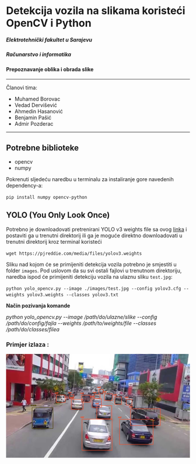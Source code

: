 # Detekcija vozila na slikama koristeći OpenCV i Python

##### Elektrotehnički fakultet u Sarajevu
##### Računarstvo i informatika
#### Prepoznavanje oblika i obrada slike
---

 Članovi tima:
 - Muhamed Borovac
 - Vedad Dervišević
 - Ahmedin Hasanović
 - Benjamin Pašić
 - Admir Pozderac
---
 
 ## Potrebne biblioteke
  * opencv
  * numpy
  
 Pokrenuti sljedeću naredbu u terminalu za instaliranje gore navedenih dependency-a: 
 
  `pip install numpy opencv-python`

 ## YOLO (You Only Look Once)

 Potrebno je downloadovati pretrenirani YOLO v3 weights file sa ovog [linka](https://pjreddie.com/media/files/yolov3.weights) i postaviti ga u trenutni direktorij ili ga je moguće direktno downloadovati u trenutni direktorij kroz terminal koristeći 
 
 `wget https://pjreddie.com/media/files/yolov3.weights`
 
 Sliku nad kojom će se primijeniti detekcija vozila potrebno je smjestiti u folder `images`. Pod uslovom da su svi ostali fajlovi u trenutnom direktoriju, naredba ispod će primijeniti detekciju vozila na ulaznu sliku `test.jpg`:
 
 `python yolo_opencv.py --image ./images/test.jpg --config yolov3.cfg --weights yolov3.weights --classes yolov3.txt`
 
 **Način pozivanja komande** 
 
 _python yolo_opencv.py --image /path/do/ulazne/slike --config /path/do/config/fajla --weights /path/to/weights/file --classes /path/do/classes/filea_
 
 
 ### Primjer izlaza :
 ![](vehicle-detection.jpg)
 
